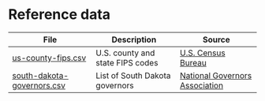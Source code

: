 # Reference data

| File | Description | Source |
|---|---|-------|
| [us-county-fips.csv](https://raw.githubusercontent.com/cjwinchester/reference-data/main/us-county-fips.csv) | U.S. county and state FIPS codes | [U.S. Census Bureau](https://www2.census.gov/programs-surveys/popest/geographies/2020/all-geocodes-v2020.xlsx) |
| [south-dakota-governors.csv](https://raw.githubusercontent.com/cjwinchester/reference-data/main/south-dakota-governors.csv) | List of South Dakota governors | [National Governors Association](https://www.nga.org/former-governors/south-dakota/) |